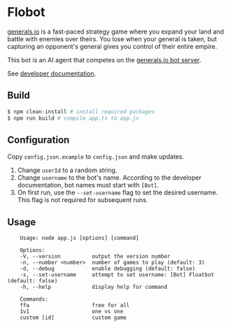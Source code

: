 # Flobot

[generals.io](https://generals.io/) is a fast-paced strategy game where you expand your land and battle with enemies over theirs. You lose when your general is taken, but capturing an opponent's general gives you control of their entire empire.

This bot is an AI agent that competes on the [generals.io bot server](https://bot.generals.io/).

See [developer documentation](https://dev.generals.io/).

## Build

```sh
$ npm clean-install # install required packages
$ npm run build # compile app.ts to app.js
```

## Configuration

Copy `config.json.example` to `config.json` and make updates.

1. Change `userId` to a random string.
2. Change `username` to the bot's name. According to the developer documentation, bot names must start with `[Bot]`.
3. On first run, use the `--set-username` flag to set the desired username. This flag is not required for subsequent runs.

## Usage

```
	Usage: node app.js [options] [command]

	Options:
	-V, --version          output the version number
	-n, --number <number>  number of games to play (default: 3)
	-d, --debug            enable debugging (default: false)
	-s, --set-username     attempt to set username: [Bot] Floatbot (default: false)
	-h, --help             display help for command

	Commands:
	ffa                    free for all
	1v1                    one vs one
	custom [id]            custom game
```
